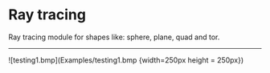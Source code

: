 # Ray tracing
Ray tracing module for shapes like: sphere, plane, quad and tor.

------------------------------------------
![testing1.bmp](Examples/testing1.bmp {width=250px height = 250px})
